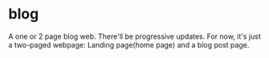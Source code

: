 # blog

A one or 2 page blog web.
There'll be progressive updates.
For now, it's just a two-paged webpage: Landing page(home page) and a blog post page.
